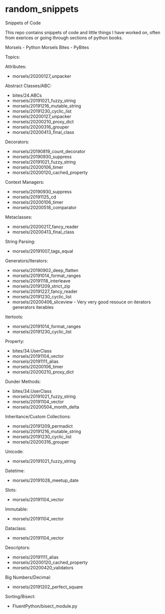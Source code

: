 # random_snippets
Snippets of Code

This repo contains snippets of code and little things I have worked on, often from exerices or going through sections of python books.

Morsels - Python Morsels
Bites - PyBites


Topics:

Attributes:
- morsels/20200127_unpacker

Abstract Classes/ABC:
- bites/24.ABCs
- morsels/20191021_fuzzy_string
- morsels/20191216_mutable_string
- morsels/20191230_cyclic_list
- morsels/20200127_unpacker
- morsels/20200210_proxy_dict
- morsels/20200316_grouper
- morsels/20200413_final_class

Decorators:
- morsels/20190819_count_decorator
- morsels/20190930_suppress
- morsels/20191021_fuzzy_string
- morsels/20200106_timer
- morsels/20200120_cached_property

Context Managers:
- morsels/20190930_suppress
- morsels/20191125_cd
- morsels/20200106_timer
- morsels/20200518_comparator

Metaclasses:
- morsels/20200217_fancy_reader
- morsels/20200413_final_class

String Parsing:
- morsels/20191007_tags_equal

Generators/Iterators:
- morsels/20190902_deep_flatten
- morsels/20191014_format_ranges
- morsels/20191118_interleave
- morsels/20191209_strict_zip
- morsels/20191227_fancy_reader
- morsels/20191230_cyclic_list
- morsels/20200406_sliceview  - Very very good resouce on iterators generators iterables

Itertools:
- morsels/20191014_format_ranges
- morsels/20191230_cyclic_list

Property:
- bites/34.UserClass
- morsels/20191104_vector
- morsels/20191111_alias
- morsels/20200106_timer
- morsels/20200210_proxy_dict

Dunder Methods:
- bites/34.UserClass
- morsels/20191021_fuzzy_string
- morsels/20191104_vector
- morsels/20200504_month_delta

Inheritance/Custom Collections:
- morsels/20191209_permadict
- morsels/20191216_mutable_string
- morsels/20191230_cyclic_list
- morsels/20200316_grouper

Unicode:
- morsels/20191021_fuzzy_string

Datetime:
- morsels/20191028_meetup_date

Slots:
- morsels/20191104_vector

Immutable:
- morsels/20191104_vector

Dataclass:
- morsels/20191104_vector

Descriptors:
- morsels/20191111_alias
- morsels/20200120_cached_property
- morsels/20200420_validators

Big Numbers/Decimal:
- morsels/20191202_perfect_square

Sorting/Bisect:
- FluentPython/bisect_module.py
